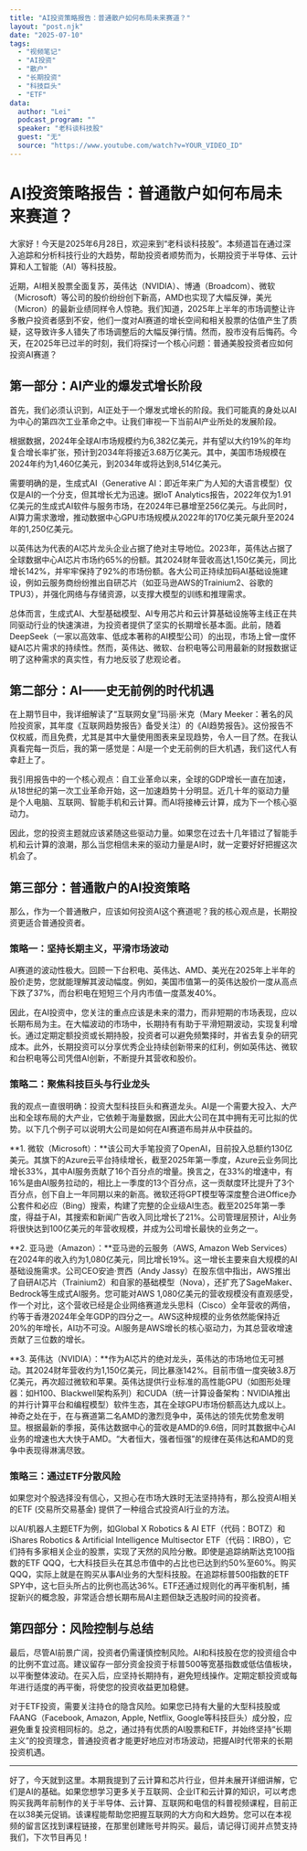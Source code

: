 ```yaml
---
title: "AI投资策略报告：普通散户如何布局未来赛道？"
layout: "post.njk"  
date: "2025-07-10"
tags:
  - "视频笔记"
  - "AI投资"
  - "散户"
  - "长期投资"
  - "科技巨头"
  - "ETF"
data:
  author: "Lei"
  podcast_program: ""
  speaker: "老科谈科技股"
  guest: "无" 
  source: "https://www.youtube.com/watch?v=YOUR_VIDEO_ID"
---
```


# AI投资策略报告：普通散户如何布局未来赛道？

大家好！今天是2025年6月28日，欢迎来到“老科谈科技股”。本频道旨在通过深入追踪和分析科技行业的大趋势，帮助投资者顺势而为，长期投资于半导体、云计算和人工智能（AI）等科技股。

近期，AI相关股票全面复苏，英伟达（NVIDIA）、博通（Broadcom）、微软（Microsoft）等公司的股价纷纷创下新高，AMD也实现了大幅反弹，美光（Micron）的最新业绩同样令人惊艳。我们知道，2025年上半年的市场调整让许多散户投资者感到不安，他们一度对AI赛道的增长空间和相关股票的估值产生了质疑，这导致许多人错失了市场调整后的大幅反弹行情。然而，股市没有后悔药。今天，在2025年已过半的时刻，我们将探讨一个核心问题：普通美股投资者应如何投资AI赛道？

## 第一部分：AI产业的爆发式增长阶段

首先，我们必须认识到，AI正处于一个爆发式增长的阶段。我们可能真的身处以AI为中心的第四次工业革命之中。让我们审视一下当前AI产业所处的发展阶段。

根据数据，2024年全球AI市场规模约为6,382亿美元，并有望以大约19%的年均复合增长率扩张，预计到2034年将接近3.68万亿美元。其中，美国市场规模在2024年约为1,460亿美元，到2034年或将达到8,514亿美元。

需要明确的是，生成式AI（Generative
AI：即近年来广为人知的大语言模型）仅仅是AI的一个分支，但其增长尤为迅速。据IoT
Analytics报告，2022年仅为1.91亿美元的生成式AI软件与服务市场，在2024年已暴增至256亿美元。与此同时，AI算力需求激增，推动数据中心GPU市场规模从2022年的170亿美元飙升至2024年的1,250亿美元。

以英伟达为代表的AI芯片龙头企业占据了绝对主导地位。2023年，英伟达占据了全球数据中心AI芯片市场约65%的份额。其2024财年营收高达1,150亿美元，同比增长142%，并牢牢保持了92%的市场份额。各大公司正持续加码AI基础设施建设，例如云服务商纷纷推出自研芯片（如亚马逊AWS的Trainium2、谷歌的TPU3），并强化网络与存储资源，以支撑大模型的训练和推理需求。

总体而言，生成式AI、大型基础模型、AI专用芯片和云计算基础设施等主线正在共同驱动行业的快速演进，为投资者提供了坚实的长期增长基本面。此前，随着DeepSeek（一家以高效率、低成本著称的AI模型公司）的出现，市场上曾一度怀疑AI芯片需求的持续性。然而，英伟达、微软、台积电等公司用最新的财报数据证明了这种需求的真实性，有力地反驳了悲观论者。

## 第二部分：AI——史无前例的时代机遇

在上期节目中，我详细解读了“互联网女皇”玛丽·米克（Mary
Meeker：著名的风险投资家，其年度《互联网趋势报告》备受关注）的《AI趋势报告》。这份报告不仅权威，而且免费，尤其是其中大量使用图表来呈现趋势，令人一目了然。在我认真看完每一页后，我的第一感觉是：AI是一个史无前例的巨大机遇，我们这代人有幸赶上了。

我引用报告中的一个核心观点：自工业革命以来，全球的GDP增长一直在加速，从18世纪的第一次工业革命开始，这一加速趋势十分明显。近几十年的驱动力量是个人电脑、互联网、智能手机和云计算。而AI将接棒云计算，成为下一个核心驱动力。

因此，您的投资主题就应该紧随这些驱动力量。如果您在过去十几年错过了智能手机和云计算的浪潮，那么当您相信未来的驱动力量是AI时，就一定要好好把握这次机会了。

## 第三部分：普通散户的AI投资策略

那么，作为一个普通散户，应该如何投资AI这个赛道呢？我的核心观点是，长期投资更适合普通投资者。

### 策略一：坚持长期主义，平滑市场波动

AI赛道的波动性极大。回顾一下台积电、英伟达、AMD、美光在2025年上半年的股价走势，您就能理解其波动幅度。例如，美国市值第一的英伟达股价一度从高点下跌了37%，而台积电在短短三个月内市值一度蒸发40%。

因此，在AI投资中，您关注的重点应该是未来的潜力，而非短期的市场表现，应以长期布局为主。在大幅波动的市场中，长期持有有助于平滑短期波动，实现复利增长。通过定期定额投资或长期持股，投资者可以避免频繁择时，并省去复杂的研究成本。此外，长期投资可以分享优秀企业持续创新带来的红利，例如英伟达、微软和台积电等公司凭借AI创新，不断提升其营收和股价。

### 策略二：聚焦科技巨头与行业龙头

我的观点一直很明确：投资大型科技巨头和赛道龙头。AI是一个需要大投入、大产出和全球布局的大产业，它依赖于海量数据，因此大公司在其中拥有无可比拟的优势。以下几个例子可以说明大公司是如何在AI赛道布局并从中获益的。

**1.
微软（Microsoft）：**该公司大手笔投资了OpenAI，目前投入总额约130亿美元。其旗下的Azure云平台持续增长，截至2025年第一季度，Azure云业务同比增长33%，其中AI服务贡献了16个百分点的增量。换言之，在33%的增速中，有16%是由AI服务拉动的，相比上一季度的13个百分点，这一贡献度环比提升了3个百分点，创下自上一年同期以来的新高。微软还将GPT模型等深度整合进Office办公套件和必应（Bing）搜索，构建了完整的企业级AI生态。截至2025年第一季度，得益于AI，其搜索和新闻广告收入同比增长了21%。公司管理层预计，AI业务将很快达到100亿美元的年营收规模，并成为公司增长最快的业务之一。

**2. 亚马逊（Amazon）：**亚马逊的云服务（AWS, Amazon Web
Services）在2024年的收入约为1,080亿美元，同比增长19%。这一增长主要来自大规模的AI基础设施需求。公司CEO安迪·贾西（Andy
Jassy）在股东信中指出，AWS推出了自研AI芯片（Trainium2）和自家的基础模型（Nova），还扩充了SageMaker、Bedrock等生成式AI服务。您可能对AWS
1,080亿美元的营收规模没有直观感受，作一个对比，这个营收已经是企业网络赛道龙头思科（Cisco）全年营收的两倍，约等于香港2024年全年GDP的四分之一。AWS这种规模的业务依然能保持近20%的年增长，AI功不可没。AI服务是AWS增长的核心驱动力，为其总营收增速贡献了三位数的增长。

**3.
英伟达（NVIDIA）：**作为AI芯片的绝对龙头，英伟达的市场地位无可撼动。其2024财年营收约为1,150亿美元，同比暴涨142%。目前市值一度突破3.8万亿美元，再次超过微软和苹果。英伟达提供行业标准的高性能GPU（如图形处理器：如H100、Blackwell架构系列）和CUDA（统一计算设备架构：NVIDIA推出的并行计算平台和编程模型）软件生态，其在全球GPU市场份额高达九成以上。神奇之处在于，在与赛道第二名AMD的激烈竞争中，英伟达的领先优势愈发明显。根据最新的季报，英伟达数据中心的营收是AMD的9.6倍，同时其数据中心AI业务的增速也大大快于AMD。“大者恒大，强者恒强”的规律在英伟达和AMD的竞争中表现得淋漓尽致。

### 策略三：通过ETF分散风险

如果您对个股选择没有信心，又担心在市场大跌时无法坚持持有，那么投资AI相关的ETF
(交易所交易基金) 提供了一种组合式投资AI行业的方法。

以AI/机器人主题ETF为例，如Global X Robotics & AI
ETF（代码：BOTZ）和iShares Robotics & Artificial Intelligence
Multisector
ETF（代码：IRBO），它们持有多家相关企业的股票，实现了天然的风险分散。即使是追踪纳斯达克100指数的ETF
QQQ，七大科技巨头在其总市值中的占比也已达到约50%至60%。购买QQQ，实际上就是在购买从事AI业务的大型科技股。在追踪标普500指数的ETF
SPY中，这七巨头所占的比例也高达36%。ETF还通过规则化的再平衡机制，捕捉新兴的概念股，非常适合想长期布局AI主题但缺乏选股时间的投资者。

## 第四部分：风险控制与总结

最后，尽管AI前景广阔，投资者仍需谨慎控制风险。AI和科技股在您的投资组合中的比例不宜过高。建议留存一部分资金投资于标普500等宽基指数或低估值板块，以平衡整体波动。在买入后，应坚持长期持有，避免短线操作。定期定额投资或每年进行适度的再平衡，将使您的投资收益更加稳健。

对于ETF投资，需要关注持仓的隐含风险。如果您已持有大量的大型科技股或FAANG（Facebook,
Amazon, Apple, Netflix,
Google等科技巨头）成分股，应避免重复投资相同标的。总之，通过持有优质的AI股票和ETF，并始终坚持“长期主义”的投资理念，普通投资者才能更好地应对市场波动，把握AI时代带来的长期投资机遇。

------------------------------------------------------------------------

好了，今天就到这里。本期我提到了云计算和芯片行业，但并未展开详细讲解，它们是AI的基础。如果您想学习更多关于互联网、企业IT和云计算的知识，可以考虑购买我两年前制作的关于半导体、云计算、互联网和电信的科普视频课程，目前正在以38美元促销。该课程能帮助您把握互联网的大方向和大趋势。您可以在本视频的留言区找到课程链接，在那里创建账号并购买。最后，请记得订阅并点赞支持我们，下次节目再见！
